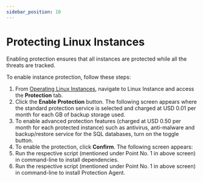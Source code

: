 ```yaml
---
sidebar_position: 10
---
```

# Protecting Linux Instances

Enabling protection ensures that all instances are protected while all the threats are tracked.

To enable instance protection, follow these steps:

1. From [Operating Linux Instances](AboutLinuxInstances.md), navigate to Linux Instance and access the **Protection** tab.
2. Click the **Enable Protection** button. The following screen appears where the standard protection service is selected and charged at USD 0.01 per month for each GB of backup storage used.
3. To enable advanced protection features (charged at USD 0.50 per month for each protected instance) such as antivirus, anti-malware and backup/restore service for the SQL databases, turn on the toggle button. 
4. To enable the protection, click **Confirm**. The following screen appears:
5. Run the respective script (mentioned under Point No. 1 in above screen) in command-line to install dependencies.
6. Run the respective script (mentioned under Point No. 1 in above screen) in command-line to install Protection Agent.




